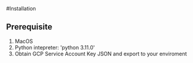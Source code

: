#Installation

## Prerequisite
  1. MacOS
  2. Python intepreter: 'python 3.11.0'
  3. Obtain GCP Service Account Key JSON and export to your enviroment
